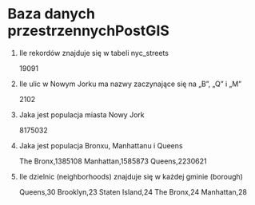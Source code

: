 # Baza danych przestrzennychPostGIS

1. Ile rekordów znajduje się w tabeli nyc_streets

    19091

2. Ile ulic w Nowym Jorku ma nazwy zaczynające się na „B”, „Q” i „M”

    2102

3. Jaka jest populacja miasta Nowy Jork

    8175032

4. Jaka jest populacja Bronxu, Manhattanu i Queens

    The Bronx,1385108
    Manhattan,1585873
    Queens,2230621

5. Ile dzielnic (neighborhoods) znajduje się w każdej gminie (borough)

    Queens,30
    Brooklyn,23
    Staten Island,24
    The Bronx,24
    Manhattan,28

